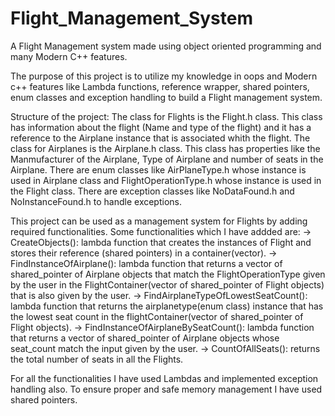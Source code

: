 # Flight_Management_System
A Flight Management system made using object oriented programming and many Modern C++ features.

The purpose of this project is to utilize my knowledge in oops and Modern c++ features like Lambda functions, reference wrapper, shared pointers, enum classes and exception handling to build a Flight management system.

Structure of the project: 
The class for Flights is the Flight.h class. This class has information about the flight (Name and type of the flight) and it has a reference to the Airplane instance that is associated whith the flight.
The class for Airplanes is the Airplane.h class. This class has properties like the Manmufacturer of the Airplane, Type of Airplane and number of seats in the Airplane.
There are enum classes like AirPlaneType.h whose instance is used in Airplane class and FlightOperationType.h whose instance is used in the Flight class.
There are exception classes like NoDataFound.h and NoInstanceFound.h to handle exceptions.

This project can be used as a management system for Flights by adding required functionalities. 
Some functionalities which I have addded are: 
-> CreateObjects(): lambda function that creates the instances of Flight and stores their reference (shared pointers) in a container(vector). 
-> FindInstanceOfAirplane(): lambda function that returns a vector of shared_pointer of Airplane objects that match the FlightOperationType given by the user in the FlightContainer(vector of shared_pointer of Flight objects) that is also given by the user. 
-> FindAirplaneTypeOfLowestSeatCount(): lambda function that returns the airplanetype(enum class) instance that has the lowest seat count in the flightContainer(vector of shared_pointer of Flight objects).
-> FindInstanceOfAirplaneBySeatCount(): lambda function that returns a vector of shared_pointer of Airplane objects whose seat_count match the input given by the user.
-> CountOfAllSeats(): returns the total number of seats in all the Flights.

For all the functionalities I have used Lambdas and implemented exception handling also. To ensure proper and safe memory management I have used shared pointers.
